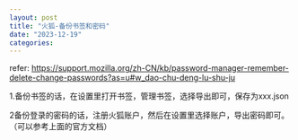 ```yaml
---
layout: post
title: "火狐-备份书签和密码"
date: "2023-12-19"
categories: 
---
```

<p>refer: <a href="https://support.mozilla.org/zh-CN/kb/password-manager-remember-delete-change-passwords?as=u#w_dao-chu-deng-lu-shu-ju">https://support.mozilla.org/zh-CN/kb/password-manager-remember-delete-change-passwords?as=u#w_dao-chu-deng-lu-shu-ju</a></p>

<p>1.备份书签的话，在设置里打开书签，管理书签，选择导出即可，保存为xxx.json</p>

<p>2备份登录的密码的话，注册火狐账户，然后在设置里选择账户，导出密码即可。（可以参考上面的官方文档）</p>

